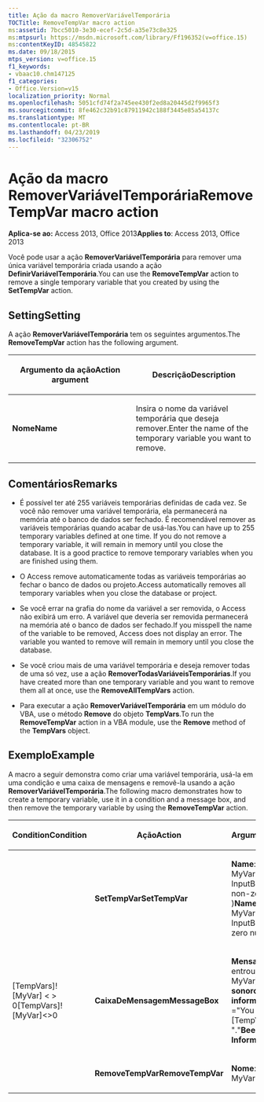 ```yaml
---
title: Ação da macro RemoverVariávelTemporária
TOCTitle: RemoveTempVar macro action
ms:assetid: 7bcc5010-3e30-ecef-2c5d-a35e73c8e325
ms:mtpsurl: https://msdn.microsoft.com/library/Ff196352(v=office.15)
ms:contentKeyID: 48545822
ms.date: 09/18/2015
mtps_version: v=office.15
f1_keywords:
- vbaac10.chm147125
f1_categories:
- Office.Version=v15
localization_priority: Normal
ms.openlocfilehash: 5051cfd74f2a745ee430f2ed8a20445d2f9965f3
ms.sourcegitcommit: 8fe462c32b91c87911942c188f3445e85a54137c
ms.translationtype: MT
ms.contentlocale: pt-BR
ms.lasthandoff: 04/23/2019
ms.locfileid: "32306752"
---
```

# <a name="removetempvar-macro-action"></a><span data-ttu-id="89389-102">Ação da macro RemoverVariávelTemporária</span><span class="sxs-lookup"><span data-stu-id="89389-102">RemoveTempVar macro action</span></span>


<span data-ttu-id="89389-103">**Aplica-se ao:** Access 2013, Office 2013</span><span class="sxs-lookup"><span data-stu-id="89389-103">**Applies to**: Access 2013, Office 2013</span></span>



<span data-ttu-id="89389-104">Você pode usar a ação **RemoverVariávelTemporária** para remover uma única variável temporária criada usando a ação **DefinirVariávelTemporária**.</span><span class="sxs-lookup"><span data-stu-id="89389-104">You can use the **RemoveTempVar** action to remove a single temporary variable that you created by using the **SetTempVar** action.</span></span>

## <a name="setting"></a><span data-ttu-id="89389-105">Setting</span><span class="sxs-lookup"><span data-stu-id="89389-105">Setting</span></span>

<span data-ttu-id="89389-106">A ação **RemoverVariávelTemporária** tem os seguintes argumentos.</span><span class="sxs-lookup"><span data-stu-id="89389-106">The **RemoveTempVar** action has the following argument.</span></span>

<table>
<colgroup>
<col style="width: 50%" />
<col style="width: 50%" />
</colgroup>
<thead>
<tr class="header">
<th><p><span data-ttu-id="89389-107">Argumento da ação</span><span class="sxs-lookup"><span data-stu-id="89389-107">Action argument</span></span></p></th>
<th><p><span data-ttu-id="89389-108">Descrição</span><span class="sxs-lookup"><span data-stu-id="89389-108">Description</span></span></p></th>
</tr>
</thead>
<tbody>
<tr class="odd">
<td><p><span data-ttu-id="89389-109"><strong>Nome</strong></span><span class="sxs-lookup"><span data-stu-id="89389-109"><strong>Name</strong></span></span></p></td>
<td><p><span data-ttu-id="89389-110">Insira o nome da variável temporária que deseja remover.</span><span class="sxs-lookup"><span data-stu-id="89389-110">Enter the name of the temporary variable you want to remove.</span></span></p></td>
</tr>
</tbody>
</table>


## <a name="remarks"></a><span data-ttu-id="89389-111">Comentários</span><span class="sxs-lookup"><span data-stu-id="89389-111">Remarks</span></span>

  - <span data-ttu-id="89389-p101">É possível ter até 255 variáveis temporárias definidas de cada vez. Se você não remover uma variável temporária, ela permanecerá na memória até o banco de dados ser fechado. É recomendável remover as variáveis temporárias quando acabar de usá-las.</span><span class="sxs-lookup"><span data-stu-id="89389-p101">You can have up to 255 temporary variables defined at one time. If you do not remove a temporary variable, it will remain in memory until you close the database. It is a good practice to remove temporary variables when you are finished using them.</span></span>

  - <span data-ttu-id="89389-115">O Access remove automaticamente todas as variáveis temporárias ao fechar o banco de dados ou projeto.</span><span class="sxs-lookup"><span data-stu-id="89389-115">Access automatically removes all temporary variables when you close the database or project.</span></span>

  - <span data-ttu-id="89389-p102">Se você errar na grafia do nome da variável a ser removida, o Access não exibirá um erro. A variável que deveria ser removida permanecerá na memória até o banco de dados ser fechado.</span><span class="sxs-lookup"><span data-stu-id="89389-p102">If you misspell the name of the variable to be removed, Access does not display an error. The variable you wanted to remove will remain in memory until you close the database.</span></span>

  - <span data-ttu-id="89389-118">Se você criou mais de uma variável temporária e deseja remover todas de uma só vez, use a ação **RemoverTodasVariáveisTemporárias**.</span><span class="sxs-lookup"><span data-stu-id="89389-118">If you have created more than one temporary variable and you want to remove them all at once, use the **RemoveAllTempVars** action.</span></span>

  - <span data-ttu-id="89389-119">Para executar a ação **RemoverVariávelTemporária** em um módulo do VBA, use o método **Remove** do objeto **TempVars**.</span><span class="sxs-lookup"><span data-stu-id="89389-119">To run the **RemoveTempVar** action in a VBA module, use the **Remove** method of the **TempVars** object.</span></span>

## <a name="example"></a><span data-ttu-id="89389-120">Exemplo</span><span class="sxs-lookup"><span data-stu-id="89389-120">Example</span></span>

<span data-ttu-id="89389-121">A macro a seguir demonstra como criar uma variável temporária, usá-la em uma condição e uma caixa de mensagens e removê-la usando a ação **RemoverVariávelTemporária**.</span><span class="sxs-lookup"><span data-stu-id="89389-121">The following macro demonstrates how to create a temporary variable, use it in a condition and a message box, and then remove the temporary variable by using the **RemoveTempVar** action.</span></span>

<table>
<colgroup>
<col style="width: 33%" />
<col style="width: 33%" />
<col style="width: 33%" />
</colgroup>
<thead>
<tr class="header">
<th><p><span data-ttu-id="89389-122">Condition</span><span class="sxs-lookup"><span data-stu-id="89389-122">Condition</span></span></p></th>
<th><p><span data-ttu-id="89389-123">Ação</span><span class="sxs-lookup"><span data-stu-id="89389-123">Action</span></span></p></th>
<th><p><span data-ttu-id="89389-124">Argumentos</span><span class="sxs-lookup"><span data-stu-id="89389-124">Arguments</span></span></p></th>
</tr>
</thead>
<tbody>
<tr class="odd">
<td><p></p></td>
<td><p><span data-ttu-id="89389-125"><strong>SetTempVar</strong></span><span class="sxs-lookup"><span data-stu-id="89389-125"><strong>SetTempVar</strong></span></span></p></td>
<td><p><span data-ttu-id="89389-126"><strong>Name</strong>: MyVar<strong>Expression</strong>: InputBox( &quot; Enter a non-zero number. &quot; )</span><span class="sxs-lookup"><span data-stu-id="89389-126"><strong>Name</strong>: MyVar<strong>Expression</strong>: InputBox(&quot;Enter a non-zero number.&quot;)</span></span></p></td>
</tr>
<tr class="even">
<td><p><span data-ttu-id="89389-127">[TempVars]! [MyVar] &lt; &gt; 0</span><span class="sxs-lookup"><span data-stu-id="89389-127">[TempVars]![MyVar]&lt;&gt;0</span></span></p></td>
<td><p><span data-ttu-id="89389-128"><strong>CaixaDeMensagem</strong></span><span class="sxs-lookup"><span data-stu-id="89389-128"><strong>MessageBox</strong></span></span></p></td>
<td><p><span data-ttu-id="89389-129"><strong>Mensagem</strong>: = &quot; Você entrou &quot; &amp; [TempVars]![ MyVar] &amp; &quot; . &quot; <strong>Alarme sonoro</strong>: <strong>YesType</strong>: <strong>informações</strong></span><span class="sxs-lookup"><span data-stu-id="89389-129"><strong>Message</strong>: =&quot;You entered &quot; &amp; [TempVars]![MyVar] &amp; &quot;.&quot;<strong>Beep</strong>: <strong>YesType</strong>: <strong>Information</strong></span></span></p></td>
</tr>
<tr class="odd">
<td><p></p></td>
<td><p><span data-ttu-id="89389-130"><strong>RemoveTempVar</strong></span><span class="sxs-lookup"><span data-stu-id="89389-130"><strong>RemoveTempVar</strong></span></span></p></td>
<td><p><span data-ttu-id="89389-131"><strong>Nome</strong>: MinhaVar</span><span class="sxs-lookup"><span data-stu-id="89389-131"><strong>Name</strong>: MyVar</span></span></p></td>
</tr>
</tbody>
</table>


